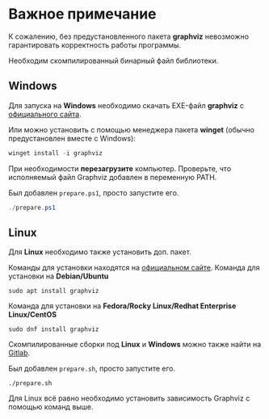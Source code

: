 <h1>Важное примечание</h1>

К сожалению, без предустановленного пакета **graphviz** невозможно гарантировать корректность работы программы.

Необходим скомпилированный бинарный файл библиотеки.

<h2> Windows </h2>

Для запуска на **Windows** 
необходимо скачать EXE-файл **graphviz** с [официального сайта](https://graphviz.org/download/#windows).

Или можно установить с помощью менеджера пакета **winget** (обычно предустановлен вместе с Windows):
```powershell
winget install -i graphviz
```
При необходимости **перезагрузите** компьютер.
Проверьте, что исполняемый файл Graphviz добавлен в переменную PATH.

Был добавлен ```prepare.ps1```, просто запустите его.
```powershell
./prepare.ps1
```

<h2> Linux </h2>

Для **Linux** необходимо также установить доп. пакет. 

Команды для установки находятся на [официальном сайте](https://graphviz.org/download/#linux).
Команда для установки на **Debian/Ubuntu**
```shell
sudo apt install graphviz
```
Команда для установки на **Fedora/Rocky Linux/Redhat Enterprise Linux/CentOS**
```shell
sudo dnf install graphviz
```
Скомпилированные сборки под **Linux** и **Windows** можно также найти на [Gitlab](https://gitlab.com/graphviz/graphviz/-/releases).

Был добавлен ```prepare.sh```, просто запустите его.
```shell
./prepare.sh
```
Для Linux всё равно необходимо установить зависимость Graphviz с помощью команд выше.
